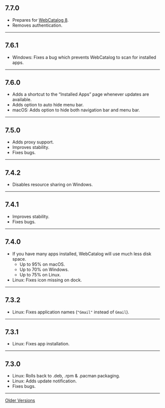 ## 7.7.0
- Prepares for [WebCatalog 8](https://github.com/webcatalog/webcatalog/pull/212).
- Removes authentication.

---

## 7.6.1
- Windows: Fixes a bug which prevents WebCatalog to scan for installed apps.

---

## 7.6.0
- Adds a shortcut to the “Installed Apps” page whenever updates are available.
- Adds option to auto hide menu bar.
- macOS: Adds option to hide both navigation bar and menu bar.

---

## 7.5.0
- Adds proxy support.
- Improves stability.
- Fixes bugs.

---

## 7.4.2
- Disables resource sharing on Windows.

---

## 7.4.1
- Improves stability.
- Fixes bugs.

---

## 7.4.0
- If you have many apps installed, WebCatalog will use much less disk space.
  - Up to 95% on macOS.
  - Up to 70% on Windows.
  - Up to 75% on Linux.
- Linux: Fixes icon missing on dock.

---

## 7.3.2
- Linux: Fixes application names (`"Gmail"` instead of `Gmail`).

---

## 7.3.1
- Linux: Fixes app installation.

---

## 7.3.0
- Linux: Rolls back to .deb, .rpm & .pacman packaging.
- Linux: Adds update notification.
- Fixes bugs.

---
[Older Versions](https://raw.githubusercontent.com/webcatalog/webcatalog/master/RELEASE_NOTES0.md)
